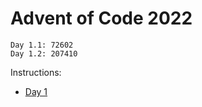 # Advent of Code 2022

```
Day 1.1: 72602
Day 1.2: 207410
```

Instructions:

* [Day 1](data/day1.md)